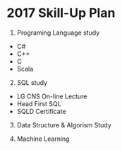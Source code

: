 # 2017 Skill-Up Plan
1. Programing Language study 
 * C#
 * C++
 * C
 * Scala

2. SQL study 
 * LG CNS On-line Lecture
 * Head First SQL
 * SQLD Certificate

3. Data Structure & Algorism Study

4. Machine Learning
